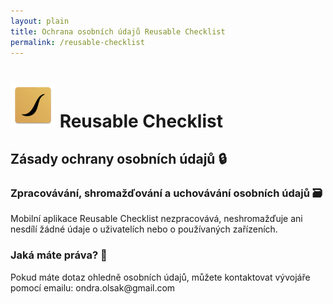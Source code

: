 ```yaml
---
layout: plain
title: Ochrana osobních údajů Reusable Checklist
permalink: /reusable-checklist
---
```


# ![App Icon](/assets/images/android_reusable-icon.webp) Reusable Checklist

## Zásady ochrany osobních údajů 🔒

### Zpracovávání, shromažďování a uchovávání osobních údajů 🗃
Mobilní aplikace Reusable Checklist nezpracovává, neshromažďuje ani nesdílí žádné údaje o uživatelích nebo o používaných zařízeních.

### Jaká máte práva? 💬
Pokud máte dotaz ohledně osobních údajů, můžete kontaktovat vývojáře pomocí emailu: ondra.olsak@<span style="display:none;">ignoruj mě</span>gmail.com
